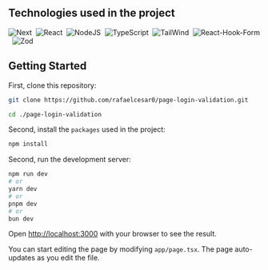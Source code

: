 ## Technologies used in the project
![Next](https://img.shields.io/badge/next%20js-000000?style=for-the-badge&logo=nextdotjs&logoColor=white)&nbsp;
![React](https://img.shields.io/badge/React-20232A?style=for-the-badge&logo=react&logoColor=61DAFB)&nbsp;
![NodeJS](https://img.shields.io/badge/Node%20js-339933?style=for-the-badge&logo=nodedotjs&logoColor=white)&nbsp;
![TypeScript](https://img.shields.io/badge/TypeScript-007ACC?style=for-the-badge&logo=typescript&logoColor=white)&nbsp;
![TailWind](https://img.shields.io/badge/Tailwind_CSS-38B2AC?style=for-the-badge&logo=tailwind-css&logoColor=white)&nbsp;
![React-Hook-Form](https://img.shields.io/badge/React%20Hook%20Form-%23EC5990?style=for-the-badge&logo=React%20Hook%20Form&logoColor=white)&nbsp;
![Zod](https://img.shields.io/badge/Zod-%23274D82?style=for-the-badge&logo=Zod&logoColor=white)&nbsp;

## Getting Started

First, clone this repository:
```bash
git clone https://github.com/rafaelcesar0/page-login-validation.git

cd ./page-login-validation
```

Second, install the `packages` used in the project:
```bash
npm install
```

Second, run the development server:

```bash
npm run dev
# or
yarn dev
# or
pnpm dev
# or
bun dev
```

Open [http://localhost:3000](http://localhost:3000) with your browser to see the result.

You can start editing the page by modifying `app/page.tsx`. The page auto-updates as you edit the file.
